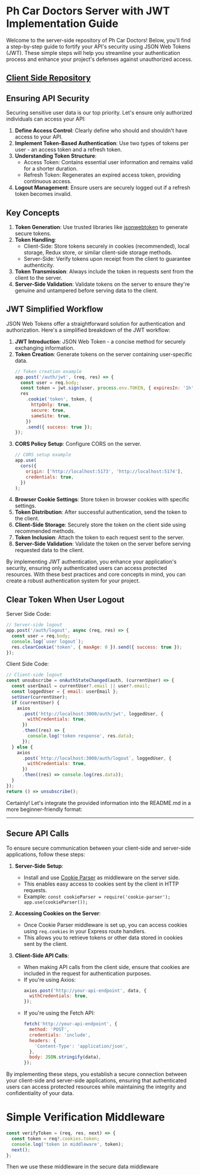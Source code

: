 # Ph Car Doctors Server with JWT Implementation Guide

Welcome to the server-side repository of Ph Car Doctors! Below, you'll find a step-by-step guide to fortify your API's security using JSON Web Tokens (JWT). These simple steps will help you streamline your authentication process and enhance your project's defenses against unauthorized access.

## [Client Side Repository](https://github.com/ahnaf4D/ph-car-doctors-jwt-axios-client)

## Ensuring API Security

Securing sensitive user data is our top priority. Let's ensure only authorized individuals can access your API:

1. **Define Access Control**: Clearly define who should and shouldn't have access to your API.
2. **Implement Token-Based Authentication**: Use two types of tokens per user - an access token and a refresh token.
3. **Understanding Token Structure**:
   - Access Token: Contains essential user information and remains valid for a shorter duration.
   - Refresh Token: Regenerates an expired access token, providing continuous access.
4. **Logout Management**: Ensure users are securely logged out if a refresh token becomes invalid.

## Key Concepts

1. **Token Generation**: Use trusted libraries like [jsonwebtoken](https://github.com/auth0/node-jsonwebtoken) to generate secure tokens.
2. **Token Handling**:
   - Client-Side: Store tokens securely in cookies (recommended), local storage, Redux store, or similar client-side storage methods.
   - Server-Side: Verify tokens upon receipt from the client to guarantee authenticity.
3. **Token Transmission**: Always include the token in requests sent from the client to the server.
4. **Server-Side Validation**: Validate tokens on the server to ensure they're genuine and untampered before serving data to the client.

## JWT Simplified Workflow

JSON Web Tokens offer a straightforward solution for authentication and authorization. Here's a simplified breakdown of the JWT workflow:

1. **JWT Introduction**: JSON Web Token - a concise method for securely exchanging information.
2. **Token Creation**: Generate tokens on the server containing user-specific data.
   ```javascript
   // Token creation example
   app.post('/auth/jwt', (req, res) => {
     const user = req.body;
     const token = jwt.sign(user, process.env.TOKEN, { expiresIn: '1h' });
     res
       .cookie('token', token, {
         httpOnly: true,
         secure: true,
         sameSite: true,
       })
       .send({ success: true });
   });
   ```
3. **CORS Policy Setup**: Configure CORS on the server.
   ```javascript
   // CORS setup example
   app.use(
     cors({
       origin: ['http://localhost:5173', 'http://localhost:5174'],
       credentials: true,
     })
   );
   ```
4. **Browser Cookie Settings**: Store token in browser cookies with specific settings.
5. **Token Distribution**: After successful authentication, send the token to the client.
6. **Client-Side Storage**: Securely store the token on the client side using recommended methods.
7. **Token Inclusion**: Attach the token to each request sent to the server.
8. **Server-Side Validation**: Validate the token on the server before serving requested data to the client.

By implementing JWT authentication, you enhance your application's security, ensuring only authenticated users can access protected resources. With these best practices and core concepts in mind, you can create a robust authentication system for your project.

## Clear Token When User Logout

Server Side Code:

```javascript
// Server-side logout
app.post('/auth/logout', async (req, res) => {
  const user = req.body;
  console.log(`user logout`);
  res.clearCookie('token', { maxAge: 0 }).send({ success: true });
});
```

Client Side Code:

```javascript
// Client-side logout
const unsubscribe = onAuthStateChanged(auth, (currentUser) => {
  const userEmail = currentUser?.email || user?.email;
  const loggedUser = { email: userEmail };
  setUser(currentUser);
  if (currentUser) {
    axios
      .post('http://localhost:3000/auth/jwt', loggedUser, {
        withCredentials: true,
      })
      .then((res) => {
        console.log('token response', res.data);
      });
  } else {
    axios
      .post(`http://localhost:3000/auth/logout`, loggedUser, {
        withCredentials: true,
      })
      .then((res) => console.log(res.data));
  }
});
return () => unsubscribe();
```

Certainly! Let's integrate the provided information into the README.md in a more beginner-friendly format:

---

## Secure API Calls

To ensure secure communication between your client-side and server-side applications, follow these steps:

1. **Server-Side Setup**:

   - Install and use [Cookie Parser](https://expressjs.com/en/resources/middleware/cookie-parser.html) as middleware on the server side.
   - This enables easy access to cookies sent by the client in HTTP requests.
   - Example: `const cookieParser = require('cookie-parser'); app.use(cookieParser());`

2. **Accessing Cookies on the Server**:

   - Once Cookie Parser middleware is set up, you can access cookies using `req.cookies` in your Express route handlers.
   - This allows you to retrieve tokens or other data stored in cookies sent by the client.

3. **Client-Side API Calls**:
   - When making API calls from the client side, ensure that cookies are included in the request for authentication purposes.
   - If you're using Axios:
     ```javascript
     axios.post('http://your-api-endpoint', data, {
       withCredentials: true,
     });
     ```
   - If you're using the Fetch API:
     ```javascript
     fetch('http://your-api-endpoint', {
       method: 'POST',
       credentials: 'include',
       headers: {
         'Content-Type': 'application/json',
       },
       body: JSON.stringify(data),
     });
     ```

By implementing these steps, you establish a secure connection between your client-side and server-side applications, ensuring that authenticated users can access protected resources while maintaining the integrity and confidentiality of your data.

# Simple Verification Middleware

```javascript
const verifyToken = (req, res, next) => {
  const token = req?.cookies.token;
  console.log('token in middleware', token);
  next();
};
```

Then we use these middleware in the secure data middleware
